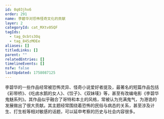 ```yaml
---
id: 0q03jhx6
order: 291
name: 李碧华对恐怖怪奇文化的贡献
layer: 2
categoryId: cat_MXtv05QF
tagIds:
  - tag_Ocbts3Oq
  - tag_845zMOEe
aliases: []
titledLinks: []
parent: ""
relatedEntries: []
timelineEvents: []
nsfw: false
lastUpdated: 1758087125
---
```


李碧华的一些作品经常被恐怖灵异、怪奇小说爱好者提及，最著名的短篇作品包括《彩带桥》、《吃卤水鹅的女人》、《饺子》、《双妹唛》等，甚至有改编电影《李碧华鬼魅系列》。其作品似乎融合了哥特和本土的风格，常被认为充满鬼气，为港诡的发展做出了很大贡献。其主题经常围绕着恐怖的民俗与病态的关系，甚至涉及计生、打生桩等相对敏感的话题，可以延申考察的历史与社会内容很多。